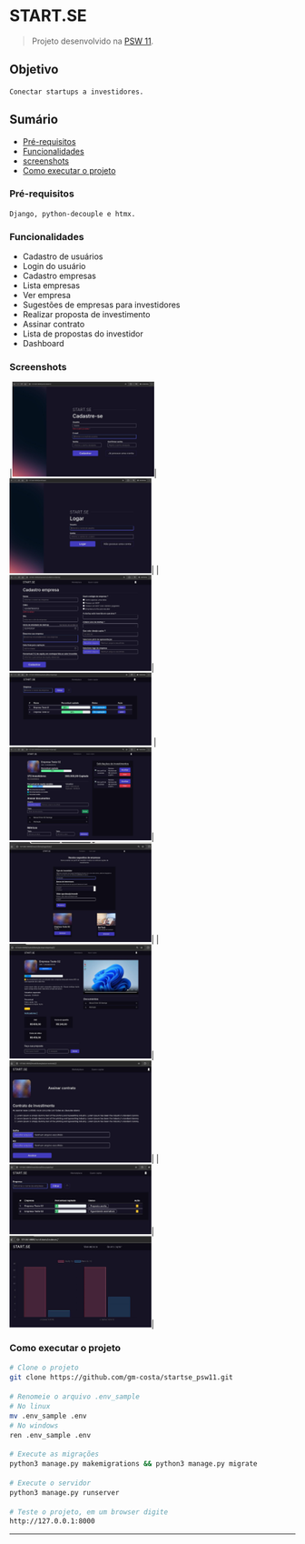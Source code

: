 # START.SE

> Projeto desenvolvido na [PSW 11](https://pythonando.com.br "Pythonando").

## Objetivo

    Conectar startups a investidores.

## Sumário

- <a href='#pré-requesitos'>Pré-requisitos</a>
- <a href='#funcionalidades'>Funcionalidades</a>
- <a href='#screenshots'>screenshots</a>
- <a href='#como-executar-o-projeto'>Como executar o projeto</a>

### Pré-requisitos

    Django, python-decouple e htmx.

### Funcionalidades

- Cadastro de usuários
- Login do usuário
- Cadastro empresas
- Lista empresas
- Ver empresa
- Sugestões de empresas para investidores
- Realizar proposta de investimento
- Assinar contrato
- Lista de propostas do investidor
- Dashboard

### Screenshots

|<img src="screenshots/cadastro_usuario.jpg" width="250">| &nbsp;&nbsp;<img src="screenshots/login_usuario.jpg" width="250">|
|<img src="screenshots/cadastro_empresa.jpg" width="250">| &nbsp;&nbsp;<img src="screenshots/lista_empresas.jpg" width="250">
|<img src="screenshots/ver_empresa.jpg" width="250">| &nbsp;&nbsp;<img src="screenshots/sugestoes.jpg" width="250">|
|<img src="screenshots/realizar_proposta.jpg" width="250">| &nbsp;&nbsp;<img src="screenshots/assinar_contrato.jpg" width="250">|
|<img src="screenshots/lista_propostas.jpg" width="250">| &nbsp;&nbsp;<img src="screenshots/dashboard.jpg" width="250">|

### Como executar o projeto

```bash
# Clone o projeto
git clone https://github.com/gm-costa/startse_psw11.git

# Renomeie o arquivo .env_sample
# No linux
mv .env_sample .env
# No windows
ren .env_sample .env

# Execute as migrações
python3 manage.py makemigrations && python3 manage.py migrate

# Execute o servidor
python3 manage.py runserver

# Teste o projeto, em um browser digite
http://127.0.0.1:8000

```

---
